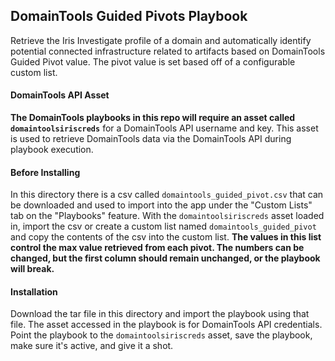 ## DomainTools Guided Pivots Playbook
Retrieve the Iris Investigate profile of a domain and automatically identify potential connected infrastructure related to artifacts based on DomainTools Guided Pivot value. The pivot value is set based off of a configurable custom list.

#### DomainTools API Asset
**The DomainTools playbooks in this repo will require an asset called `domaintoolsiriscreds`** for a DomainTools API username and key. This asset is used to retrieve DomainTools data via the DomainTools API during playbook execution.
<br>

#### Before Installing
In this directory there is a csv called `domaintools_guided_pivot.csv` that can be downloaded and used to import into the app under the "Custom Lists" tab on the "Playbooks" feature. With the  `domaintoolsiriscreds` asset loaded in, import the csv or create a custom list named `domaintools_guided_pivot` and copy the contents of the csv into the custom list.
**The values in this list control the max value retrieved from each pivot. The numbers can be changed, but the first column should remain unchanged, or the playbook will break.**

#### Installation
Download the tar file in this directory and import the playbook using that file. The asset accessed in the playbook is for DomainTools API credentials. Point the playbook to the `domaintoolsiriscreds` asset, save the playbook, make sure it's active, and give it a shot.
